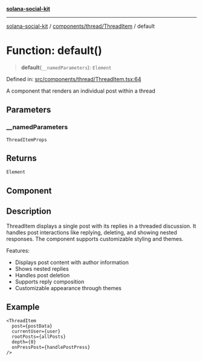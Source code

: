 [**solana-social-kit**](../../../../README.md)

***

[solana-social-kit](../../../../README.md) / [components/thread/ThreadItem](../README.md) / default

# Function: default()

> **default**(`__namedParameters`): `Element`

Defined in: [src/components/thread/ThreadItem.tsx:64](https://github.com/SendArcade/solana-social-starter/blob/98f94bb63d3814df24512365f6ae706d273e698f/src/components/thread/ThreadItem.tsx#L64)

A component that renders an individual post within a thread

## Parameters

### \_\_namedParameters

`ThreadItemProps`

## Returns

`Element`

## Component

## Description

ThreadItem displays a single post with its replies in a threaded discussion.
It handles post interactions like replying, deleting, and showing nested responses.
The component supports customizable styling and themes.

Features:
- Displays post content with author information
- Shows nested replies
- Handles post deletion
- Supports reply composition
- Customizable appearance through themes

## Example

```tsx
<ThreadItem
  post={postData}
  currentUser={user}
  rootPosts={allPosts}
  depth={0}
  onPressPost={handlePostPress}
/>
```
